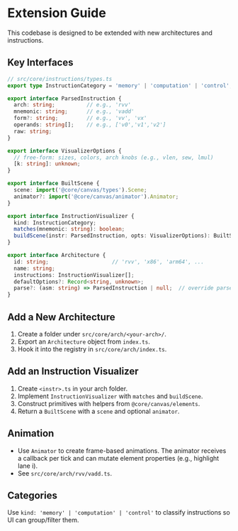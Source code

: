 # Extension Guide

This codebase is designed to be extended with new architectures and instructions.

## Key Interfaces

```ts
// src/core/instructions/types.ts
export type InstructionCategory = 'memory' | 'computation' | 'control';

export interface ParsedInstruction {
  arch: string;          // e.g., 'rvv'
  mnemonic: string;      // e.g., 'vadd'
  form?: string;         // e.g., 'vv', 'vx'
  operands: string[];    // e.g., ['v0','v1','v2']
  raw: string;
}

export interface VisualizerOptions {
  // free-form: sizes, colors, arch knobs (e.g., vlen, sew, lmul)
  [k: string]: unknown;
}

export interface BuiltScene {
  scene: import('@core/canvas/types').Scene;
  animator?: import('@core/canvas/animator').Animator;
}

export interface InstructionVisualizer {
  kind: InstructionCategory;
  matches(mnemonic: string): boolean;
  buildScene(instr: ParsedInstruction, opts: VisualizerOptions): BuiltScene;
}

export interface Architecture {
  id: string;                    // 'rvv', 'x86', 'arm64', ...
  name: string;
  instructions: InstructionVisualizer[];
  defaultOptions?: Record<string, unknown>;
  parse?: (asm: string) => ParsedInstruction | null;  // override parser per-arch if needed
}
```

## Add a New Architecture

1. Create a folder under `src/core/arch/<your-arch>/`.
2. Export an `Architecture` object from `index.ts`.
3. Hook it into the registry in `src/core/arch/index.ts`.

## Add an Instruction Visualizer

1. Create `<instr>.ts` in your arch folder.
2. Implement `InstructionVisualizer` with `matches` and `buildScene`.
3. Construct primitives with helpers from `@core/canvas/elements`.
4. Return a `BuiltScene` with a `scene` and optional `animator`.

## Animation

- Use `Animator` to create frame-based animations. The animator receives a callback per tick and can mutate element properties (e.g., highlight lane i).
- See `src/core/arch/rvv/vadd.ts`.

## Categories

Use `kind: 'memory' | 'computation' | 'control'` to classify instructions so UI can group/filter them.

